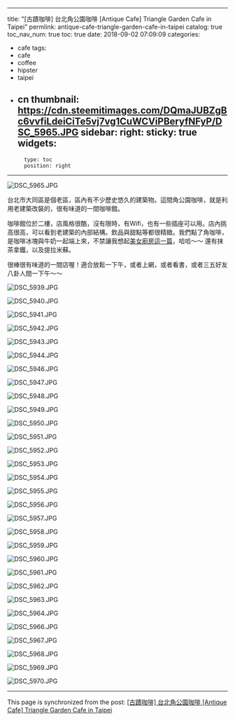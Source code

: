 
---
title: "[古蹟咖啡] 台北角公園咖啡 [Antique Cafe] Triangle Garden Cafe in Taipei"
permlink: antique-cafe-triangle-garden-cafe-in-taipei
catalog: true
toc_nav_num: true
toc: true
date: 2018-09-02 07:09:09
categories:
- cafe
tags:
- cafe
- coffee
- hipster
- taipei
- cn
thumbnail: https://cdn.steemitimages.com/DQmaJUBZgBc6vvfiLdeiCiTe5vj7vg1CuWCViPBeryfNFyP/DSC_5965.JPG
sidebar:
    right:
        sticky: true
widgets:
    -
        type: toc
        position: right
---


![DSC_5965.JPG](https://cdn.steemitimages.com/DQmaJUBZgBc6vvfiLdeiCiTe5vj7vg1CuWCViPBeryfNFyP/DSC_5965.JPG)

台北市大同區是個老區，區內有不少歷史悠久的建築物。這間角公園咖啡，就是利用老建築改裝的，很有味道的一間咖啡館。

咖啡館位於二樓，店風格很酷，沒有限時，有Wifi，也有一些插座可以用。店內挑高很高，可以看到老建築的內部結構。飲品與甜點等都很精緻。我們點了角咖啡，是咖啡冰塊與牛奶一起端上來，不禁讓我想起[美女廚房這一篇](https://steemit.com/kitchen/@deanliu/6ktx9q)，哈哈～～ 還有抹茶拿鐵，以及提拉米蘇。

很棒很有味道的一間店喔！適合放鬆一下午，或者上網，或者看書，或者三五好友八卦人間一下午～～

![DSC_5939.JPG](https://cdn.steemitimages.com/DQmSac27yWopApR2sgbaANPexR6StLrvgKWRkLqakRsfbUc/DSC_5939.JPG)

![DSC_5940.JPG](https://cdn.steemitimages.com/DQmNwBn1ALjrZn3NiF4sbv537Bo5yKWsGm5CN8fqe2j5cZj/DSC_5940.JPG)

![DSC_5941.JPG](https://cdn.steemitimages.com/DQmdM6o4vWq4ENjChVBCdiJrUpLQ4MEFdg3sKXGG8wq18Cf/DSC_5941.JPG)

![DSC_5942.JPG](https://cdn.steemitimages.com/DQmdSXmpZ7MKf8mzBXqLT95HdyQusDKLEKhZZrf8H2NF4nr/DSC_5942.JPG)

![DSC_5943.JPG](https://cdn.steemitimages.com/DQmaSF7NQGm2AdPH3zAekHt7ZJBCbR8WSUm1BkfuFaaRLsq/DSC_5943.JPG)

![DSC_5944.JPG](https://cdn.steemitimages.com/DQmZ53okw2jF6M7QVRgEXpe6Ym6EX1TgbNEhKmAHSsVBmk6/DSC_5944.JPG)

![DSC_5946.JPG](https://cdn.steemitimages.com/DQmW3RfN7HVHqeihbB41Jwa6Dv5eUEhqf7X1jwp3Kudy9eu/DSC_5946.JPG)

![DSC_5947.JPG](https://cdn.steemitimages.com/DQmZ3RsFMDNSxEsqvUY5dMiucs8oEZkrYKdQU6A8RBnrVQc/DSC_5947.JPG)

![DSC_5948.JPG](https://cdn.steemitimages.com/DQmc6hq5AZ5ULJWsiHAiJ224brLn7n8ZGfhm5Af2MGHXMJ7/DSC_5948.JPG)

![DSC_5949.JPG](https://cdn.steemitimages.com/DQmbhMgPf8h1gFjztKiNU7jzSGdQUpdc9z893fXy4exv4Ep/DSC_5949.JPG)

![DSC_5950.JPG](https://cdn.steemitimages.com/DQmaJzXD8FMKAfmXft2S8YMvoqH6jkf8JwhZjVpKkuWM4z1/DSC_5950.JPG)

![DSC_5951.JPG](https://cdn.steemitimages.com/DQmbsvrSYKnnTjF9v7zsS5N4cxtL8cDq4S71MxnLZRdSu9W/DSC_5951.JPG)

![DSC_5952.JPG](https://cdn.steemitimages.com/DQmQg4cxDFfhLfVB1qZtHYiGGgvq65VYjVAnFLwrjM9mdbP/DSC_5952.JPG)

![DSC_5953.JPG](https://cdn.steemitimages.com/DQmPJz6JZ3oBpD1GsBShDYonGVZiLCaDwJc7oCKfxGe3XNZ/DSC_5953.JPG)

![DSC_5954.JPG](https://cdn.steemitimages.com/DQmeGuQTru78hWq4c1zyxrD1MfX7C4X9kdwmNo53fherNHs/DSC_5954.JPG)

![DSC_5955.JPG](https://cdn.steemitimages.com/DQmWkjW9XHr5o3harzNakdk1DcJEPNFRonastzYxoVJWH56/DSC_5955.JPG)

![DSC_5956.JPG](https://cdn.steemitimages.com/DQmQadgBS4KxZFnrRNbtPFo8N8mMK2N5BP9AR8H6x4Ax7WD/DSC_5956.JPG)

![DSC_5957.JPG](https://cdn.steemitimages.com/DQmY3RUCDtRYRf6KAfkpFUDpm7LSWtkGud7L7B7s9Mt8f9f/DSC_5957.JPG)

![DSC_5958.JPG](https://cdn.steemitimages.com/DQmVvGTopEbhy9amCuuSYrfy8q82hMY7BHdrWFeRBD2xTng/DSC_5958.JPG)

![DSC_5959.JPG](https://cdn.steemitimages.com/DQmNdXKbqW6N7S2Dmf1YRwWPYuPSV1baRf1MhAnC6CdhEg2/DSC_5959.JPG)

![DSC_5960.JPG](https://cdn.steemitimages.com/DQmSWxsLVutBXHmpfmQwipfMRTQrLQrrWA7ouMrQdtpTQZ8/DSC_5960.JPG)

![DSC_5961.JPG](https://cdn.steemitimages.com/DQmUowsFb1XBjerUSW1gLDWbzRJ6mWVeyNCEZfhqTxxJcEX/DSC_5961.JPG)

![DSC_5962.JPG](https://cdn.steemitimages.com/DQmces5bULCzfnfZSUitRYrwRw4N3dtuG691dbHTF8GEtDM/DSC_5962.JPG)

![DSC_5963.JPG](https://cdn.steemitimages.com/DQmV8RukvzUfeZwXpY5Lq1pWZVoURLLZT6eu9NiMupPvj2a/DSC_5963.JPG)

![DSC_5964.JPG](https://cdn.steemitimages.com/DQmX4W7pwNAGoV1LeKG9ddX3TFfoY2HZKXmA4K6kH41bHCE/DSC_5964.JPG)

![DSC_5966.JPG](https://cdn.steemitimages.com/DQmSotWu48DMvp5Y6dHnckUFpuh7f38ynbgkHcTmTqoeQGE/DSC_5966.JPG)

![DSC_5967.JPG](https://cdn.steemitimages.com/DQmTvMJQR9kueD2joQa597cdLLghYsnwnpc9gKEYfDQ5w86/DSC_5967.JPG)

![DSC_5968.JPG](https://cdn.steemitimages.com/DQmUZt5ji8k8szyCi8w5Kenctn5SUDcjka3R6yFrK187hac/DSC_5968.JPG)

![DSC_5969.JPG](https://cdn.steemitimages.com/DQmYbnfjEy4WYjydN1U59QQ8f2zcPKsZJjn5ZGnQ2cRhSoT/DSC_5969.JPG)

![DSC_5970.JPG](https://cdn.steemitimages.com/DQmXF14WkRx1ivu2Nde44QzyXWm8F6nTMsk5PghNCVYiNK5/DSC_5970.JPG)

- - -

This page is synchronized from the post: [[古蹟咖啡] 台北角公園咖啡 [Antique Cafe] Triangle Garden Cafe in Taipei](https://steemit.com/@deanliu/antique-cafe-triangle-garden-cafe-in-taipei)
